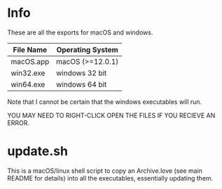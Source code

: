 # Info
These are all the exports for macOS and windows.

| File Name | Operating System |
|-----------|------------------|
| macOS.app | macOS (>=12.0.1) |
| win32.exe | windows 32 bit   |
| win64.exe | windows 64 bit   |

Note that I cannot be certain that the windows executables will run.

YOU MAY NEED TO RIGHT-CLICK OPEN THE FILES IF YOU RECIEVE AN ERROR.

# update.sh
This is a macOS/linux shell script to copy an Archive.love (see main README for details) into all the executables, essentially updating them.
